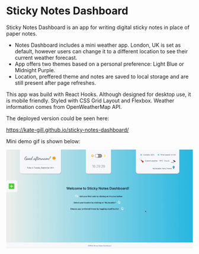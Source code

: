# Sticky Notes Dashboard

Sticky Notes Dashboard is an app for writing digital sticky notes in place of paper notes. 

* Notes Dashboard includes a mini weather app. London, UK is set as default, however users can change it to a different location to see their current weather forecast. 
* App offers two themes based on a personal preference: Light Blue or Midnight Purple. 
* Location, preffered theme and notes are saved to local storage and are still present after page refreshes. 

This app was build with React Hooks. Although designed for desktop use, it is mobile friendly. Styled with CSS Grid Layout and Flexbox. Weather information comes from OpenWeatherMap API. 

The deployed version could be seen here:

https://kate-gill.github.io/sticky-notes-dashboard/

Mini demo gif is shown below:

![demo](demo.gif)



